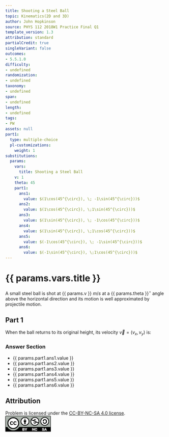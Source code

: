 ```yaml
---
title: Shooting a Steel Ball
topic: Kinematics(2D and 3D)
author: John Hopkinson
source: PHYS 112 2018W1 Practice Final Q1
template_version: 1.3
attribution: standard
partialCredit: true
singleVariant: false
outcomes:
- 5.5.1.0
difficulty:
- undefined
randomization:
- undefined
taxonomy:
- undefined
span:
- undefined
length:
- undefined
tags:
- PW
assets: null
part1:
  type: multiple-choice
  pl-customizations:
    weight: 1
substitutions:
  params:
    vars:
      title: Shooting a Steel Ball
    v: 1
    theta: 45
    part1:
      ans1:
        value: $(1\cos(45^{\circ}), \; -1\sin(45^{\circ}))$
      ans2:
        value: $(1\cos(45^{\circ}), \;1\sin(45^{\circ}))$
      ans3:
        value: $(1\sin(45^{\circ}), \; -1\cos(45^{\circ}))$
      ans4:
        value: $(1\sin(45^{\circ}), \;1\cos(45^{\circ}))$
      ans5:
        value: $(-1\cos(45^{\circ}), \; -1\sin(45^{\circ}))$
      ans6:
        value: $(-1\sin(45^{\circ}), \;1\cos(45^{\circ}))$
---
```

# {{ params.vars.title }}
A small steel ball is shot at {{ params.v }} $m/s$ at a {{ params.theta }}$^{\circ}$ angle above the horizontal direction and its motion is well approximated by projectile motion.

## Part 1

When the ball returns to its original height, its velocity $\overrightarrow{v} = (v_x, v_y)$ is:

### Answer Section

- {{ params.part1.ans1.value }}
- {{ params.part1.ans2.value }}
- {{ params.part1.ans3.value }}
- {{ params.part1.ans4.value }}
- {{ params.part1.ans5.value }}
- {{ params.part1.ans6.value }}

## Attribution

Problem is licensed under the [CC-BY-NC-SA 4.0 license](https://creativecommons.org/licenses/by-nc-sa/4.0/).<br> ![The Creative Commons 4.0 license requiring attribution-BY, non-commercial-NC, and share-alike-SA license.](https://raw.githubusercontent.com/firasm/bits/master/by-nc-sa.png)